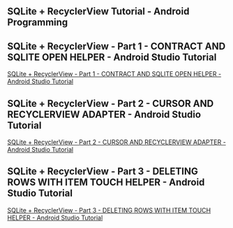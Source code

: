 ## SQLite + RecyclerView Tutorial - Android Programming
## SQLite + RecyclerView - Part 1 - CONTRACT AND SQLITE OPEN HELPER - Android Studio Tutorial
[SQLite + RecyclerView - Part 1 - CONTRACT AND SQLITE OPEN HELPER - Android Studio Tutorial](https://www.youtube.com/watch?v=5ISNPFmuOU8&list=PLrnPJCHvNZuBMJmll0xy2L2McYInT3aiu&index=1)  
  
## SQLite + RecyclerView - Part 2 - CURSOR AND RECYCLERVIEW ADAPTER - Android Studio Tutorial
[SQLite + RecyclerView - Part 2 - CURSOR AND RECYCLERVIEW ADAPTER - Android Studio Tutorial](https://www.youtube.com/watch?v=_m-Ve-BAYe0&list=PLrnPJCHvNZuBMJmll0xy2L2McYInT3aiu&index=2)  
  
## SQLite + RecyclerView - Part 3 - DELETING ROWS WITH ITEM TOUCH HELPER - Android Studio Tutorial
[SQLite + RecyclerView - Part 3 - DELETING ROWS WITH ITEM TOUCH HELPER - Android Studio Tutorial](https://www.youtube.com/watch?v=dvDTmJtGE_I&list=PLrnPJCHvNZuBMJmll0xy2L2McYInT3aiu&index=3)  
  